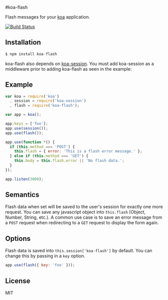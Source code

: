 #koa-flash

Flash messages for your [koa](https://github.com/koajs/koa) application.

[![Build Status](https://travis-ci.org/rickharrison/koa-flash.svg?branch=master)](https://travis-ci.org/rickharrison/koa-flash)

## Installation

```js
$ npm install koa-flash
```

koa-flash also depends on [koa-session](https://github.com/koajs/session). You must add koa-session as a middleware prior to adding koa-flash as seen in the example:

## Example

```js
var koa = require('koa')
  , session = require('koa-session')
  , flash = require('koa-flash');

var app = koa();

app.keys = ['foo'];
app.use(session());
app.use(flash());

app.use(function *() {
  if (this.method === 'POST') {
    this.flash = { error: 'This is a flash error message.' };
  } else if (this.method === 'GET') {
    this.body = this.flash.error || 'No flash data.';
  }
});

app.listen(3000);
```

## Semantics

Flash data when set will be saved to the user's session for exactly one more request. You can save any javascript object into `this.flash` (Object, Number, String, etc.). A common use case is to save an error message from a `POST` request when redirecting to a `GET` request to display the form again.

## Options

Flash data is saved into `this.session['koa-flash']` by default. You can change this by passing in a `key` option.

```js
app.use(flash({ key: 'foo' }));
```

## License

MIT
